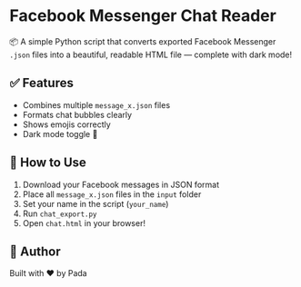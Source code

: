 # Facebook Messenger Chat Reader

📦 A simple Python script that converts exported Facebook Messenger `.json` files into a beautiful, readable HTML file — complete with dark mode!

## ✅ Features
- Combines multiple `message_x.json` files
- Formats chat bubbles clearly
- Shows emojis correctly
- Dark mode toggle 🌙

## 🚀 How to Use
1. Download your Facebook messages in JSON format
2. Place all `message_x.json` files in the `input` folder
3. Set your name in the script (`your_name`)
4. Run `chat_export.py`
5. Open `chat.html` in your browser!

## 👤 Author
Built with ❤️ by Pada

